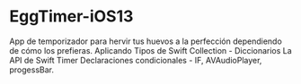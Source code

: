 # EggTimer-iOS13

App de temporizador para hervir tus huevos a la perfección dependiendo de cómo los prefieras. Aplicando Tipos de Swift Collection - Diccionarios La API de Swift Timer Declaraciones condicionales - IF, AVAudioPlayer, progessBar.
